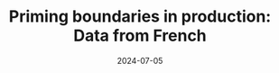 ---
title: "Priming boundaries in production: Data from French"
collection: talks
type: "Conference talk"
permalink: /talks/2024-07-05-bevivino-SP-2024
venue: "Speech Prosody 2024 (SP2024)"
date: 2024-07-05
location: "Leiden, The Netherlands "
image: "images/snap_PP_FR.png"
citation: '<strong>Bevivino, D.</strong>, Huygevelde, M., Hemforth, B., &amp; Turco, G. (2024, July 5). Priming boundaries in production: Data from French. <em>12th International Conference on Speech Prosody. Special Session on Advances in studies on prosodic planning</em>. Leiden, The Netherlands. [Talk &amp; <a href=&quot;https://www.isca-archive.org/speechprosody_2024/bevivino24_speechprosody.html&quot;>Proceedings paper</a>]'
coauthors: 'M. Huygevelde, G. Turco &amp; B. Hemforth'
category: talks
---
